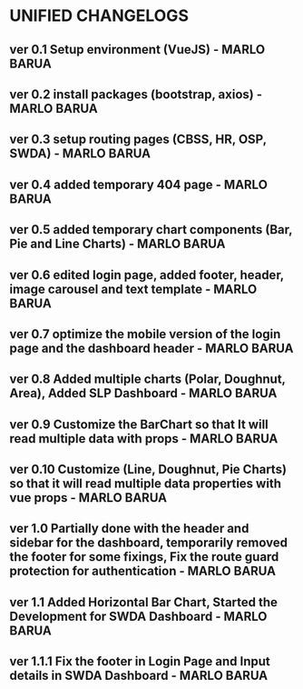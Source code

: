 # UNIFIED CHANGELOGS

## 

## ver 0.1 Setup environment (VueJS) - MARLO BARUA

## ver 0.2 install packages (bootstrap, axios) - MARLO BARUA

## ver 0.3 setup routing pages (CBSS, HR, OSP, SWDA) - MARLO BARUA

## ver 0.4 added temporary 404 page - MARLO BARUA

## ver 0.5 added temporary chart components (Bar, Pie and Line Charts) - MARLO BARUA

## ver 0.6 edited login page, added footer, header, image carousel and text template - MARLO BARUA

## ver 0.7 optimize the mobile version of the login page and the dashboard header - MARLO BARUA

## ver 0.8 Added multiple charts (Polar, Doughnut, Area), Added SLP Dashboard - MARLO BARUA

## ver 0.9 Customize the BarChart so that It will read multiple data with props - MARLO BARUA

## ver 0.10 Customize (Line, Doughnut, Pie Charts) so that it will read multiple data properties with vue props - MARLO BARUA

## ver 1.0 Partially done with the header and sidebar for the dashboard, temporarily removed the footer for some fixings, Fix the route guard protection for authentication - MARLO BARUA

## ver 1.1 Added Horizontal Bar Chart, Started the Development for SWDA Dashboard - MARLO BARUA

## ver 1.1.1 Fix the footer in Login Page and Input details in SWDA Dashboard - MARLO BARUA
